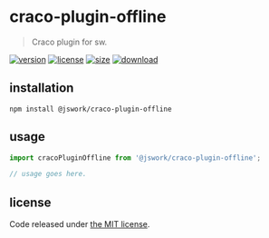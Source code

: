 # craco-plugin-offline
> Craco plugin for sw.

[![version][version-image]][version-url]
[![license][license-image]][license-url]
[![size][size-image]][size-url]
[![download][download-image]][download-url]

## installation
```shell
npm install @jswork/craco-plugin-offline
```

## usage
```js
import cracoPluginOffline from '@jswork/craco-plugin-offline';

// usage goes here.
```

## license
Code released under [the MIT license](https://github.com/afeiship/craco-plugin-offline/blob/master/LICENSE.txt).

[version-image]: https://img.shields.io/npm/v/@jswork/craco-plugin-offline
[version-url]: https://npmjs.org/package/@jswork/craco-plugin-offline

[license-image]: https://img.shields.io/npm/l/@jswork/craco-plugin-offline
[license-url]: https://github.com/afeiship/craco-plugin-offline/blob/master/LICENSE.txt

[size-image]: https://img.shields.io/bundlephobia/minzip/@jswork/craco-plugin-offline
[size-url]: https://github.com/afeiship/craco-plugin-offline/blob/master/dist/craco-plugin-offline.min.js

[download-image]: https://img.shields.io/npm/dm/@jswork/craco-plugin-offline
[download-url]: https://www.npmjs.com/package/@jswork/craco-plugin-offline
